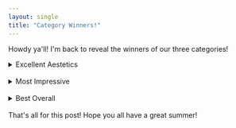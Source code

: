 ```yaml
---
layout: single
title: "Category Winners!"
---
```


Howdy ya'll! I'm back to reveal the winners of our three categories!

<details>
    <summary title="test">Excellent Aestetics</summary>
    Our first winner is...

    <b> Sun and Moon in the Sky </b> by @Teagodess224

    <img src="/assets/jam/1/Jam_Sun_And_Moon.png" alt="Sun And Moon Image">
    
    "Sun and moon and stars take over the skies" - @Teagodess224

</details>

<br>

<details>
    <summary>Most Impressive</summary>
    The entry that just blew me away with the amount of effort put in....

    <b> Brightest Midnight </b> by A. Morrissey

    <img src="/assets/jam/1/Embroidery.jpg" alt="Brightest Midnight">
</details>

<br>

<details>
    <summary>Best Overall</summary>
    Entry voted first place out of all was...
    <b> Brightest Midnight </b> by A. Morrissey

    <img src="/assets/jam/1/Embroidery.jpg" alt="Sun And Moon Image">

    So good we put it twice

</details>

<br>
<span title="Or is it?" display=inline>That's all for this post!</span> 
<span title="(it is)" display=inline>Hope you all have a great summer!</span> 